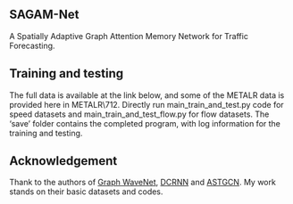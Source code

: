 ## SAGAM-Net
A Spatially Adaptive Graph Attention Memory Network for Traffic Forecasting.

## Training and testing
The full data is available at the link below, and some of the METALR data is provided here in METALR\\712. Directly run main_train_and_test.py code for speed datasets and main_train_and_test_flow.py for flow datasets.
The ‘save’ folder contains the completed program, with log information for the training and testing.

## Acknowledgement
Thank to the authors of [Graph WaveNet](https://github.com/nnzhan/Graph-WaveNet), [DCRNN](https://github.com/liyaguang/DCRNN) and [ASTGCN](https://github.com/Davidham3/ASTGCN/).
My work stands on their basic datasets and codes.


